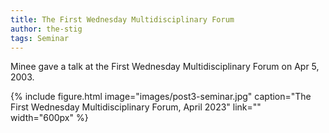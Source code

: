 ```yaml
---
title: The First Wednesday Multidisciplinary Forum
author: the-stig
tags: Seminar
---
```


Minee gave a talk at the First Wednesday Multidisciplinary Forum on Apr 5, 2003.

{%
  include figure.html
  image="images/post3-seminar.jpg"
  caption="The First Wednesday Multidisciplinary Forum, April 2023"
  link=""
  width="600px"
%}
